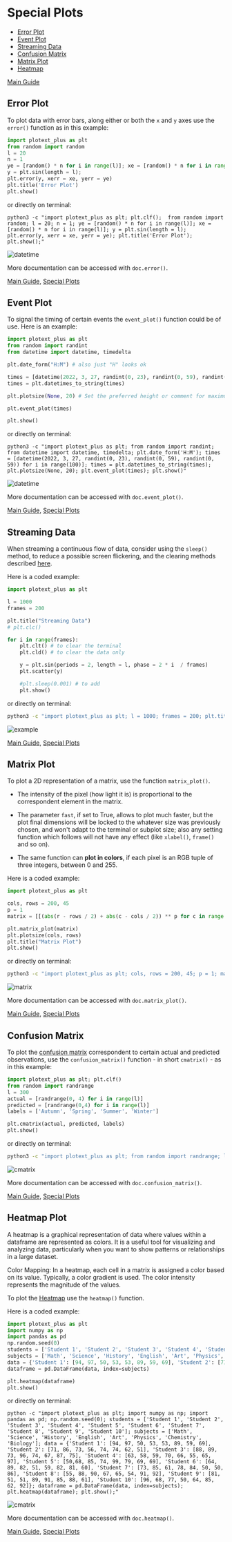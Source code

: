 # Special Plots

- [Error Plot](https://github.com/ccmitchellusa/plotext_plus/blob/master/docs/special.md#error-plot)
- [Event Plot](https://github.com/ccmitchellusa/plotext_plus/blob/master/docs/special.md#event-plot)
- [Streaming Data](https://github.com/ccmitchellusa/plotext_plus/blob/master/docs/special.md#streaming-data)
- [Confusion Matrix](https://github.com/ccmitchellusa/plotext_plus/blob/master/docs/special.md#confusion-matrix)
- [Matrix Plot](https://github.com/ccmitchellusa/plotext_plus/blob/master/docs/special.md#matrix-plot)
- [Heatmap](https://github.com/ccmitchellusa/plotext_plus/blob/master/docs/special.md#heatmap-plot)

[Main Guide](https://github.com/ccmitchellusa/plotext_plus#guide)

## Error Plot

To plot data with error bars, along either or both the `x` and `y` axes use the `error()` function as in this example:

```python
import plotext_plus as plt
from random import random 
l = 20
n = 1
ye = [random() * n for i in range(l)]; xe = [random() * n for i in range(l)]
y = plt.sin(length = l); 
plt.error(y, xerr = xe, yerr = ye)
plt.title('Error Plot')
plt.show()
```

or directly on terminal:

```console
python3 -c "import plotext_plus as plt; plt.clf();  from random import random; l = 20; n = 1; ye = [random() * n for i in range(l)]; xe = [random() * n for i in range(l)]; y = plt.sin(length = l); plt.error(y, xerr = xe, yerr = ye); plt.title('Error Plot'); plt.show();"
```

![datetime](https://raw.githubusercontent.com/ccmitchellusa/plotext_plus/master/data/error.png)

More documentation can be accessed with `doc.error()`.

[Main Guide](https://github.com/ccmitchellusa/plotext_plus#guide), [Special Plots](https://github.com/ccmitchellusa/plotext_plus/blob/master/docs/special.md)

## Event Plot

To signal the timing of certain events the `event_plot()` function could be of use. Here is an example:

```python
import plotext_plus as plt
from random import randint
from datetime import datetime, timedelta

plt.date_form("H:M") # also just "H" looks ok

times = [datetime(2022, 3, 27, randint(0, 23), randint(0, 59), randint(0, 59)) for i in range(100)] # A random list of times during the day
times = plt.datetimes_to_string(times)

plt.plotsize(None, 20) # Set the preferred height or comment for maximum size 

plt.event_plot(times)

plt.show()
```

or directly on terminal:

```console
python3 -c "import plotext_plus as plt; from random import randint; from datetime import datetime, timedelta; plt.date_form('H:M'); times = [datetime(2022, 3, 27, randint(0, 23), randint(0, 59), randint(0, 59)) for i in range(100)]; times = plt.datetimes_to_string(times); plt.plotsize(None, 20); plt.event_plot(times); plt.show()"
```

![datetime](https://raw.githubusercontent.com/ccmitchellusa/plotext/master/data/eventplot.png)

More documentation can be accessed with `doc.event_plot()`.

[Main Guide](https://github.com/ccmitchellusa/plotext_plus#guide), [Special Plots](https://github.com/ccmitchellusa/plotext_plus/blob/master/docs/special.md)

## Streaming Data

When streaming a continuous flow of data, consider using the `sleep()` method, to reduce a possible screen flickering, and the clearing methods described [here](https://github.com/ccmitchellusa/plotext_plus/blob/master/docs/utilities.md#clearing-functions).

Here is a coded example:

```python
import plotext_plus as plt

l = 1000
frames = 200

plt.title("Streaming Data")
# plt.clc()

for i in range(frames):
    plt.clt() # to clear the terminal
    plt.cld() # to clear the data only

    y = plt.sin(periods = 2, length = l, phase = 2 * i  / frames)
    plt.scatter(y)

    #plt.sleep(0.001) # to add 
    plt.show()
```

or directly on terminal:

```bash
python3 -c "import plotext_plus as plt; l = 1000; frames = 200; plt.title('Streaming Data'); [(plt.cld(), plt.clt(), plt.plot(plt.sin(periods = 2, length = l, phase = 2 * i  / frames)), plt.sleep(0), plt.show()) for i in range(frames)]"
```

![example](https://raw.githubusercontent.com/ccmitchellusa/plotext_plus/master/data/stream.gif)

[Main Guide](https://github.com/ccmitchellusa/plotext_plus#guide), [Special Plots](https://github.com/ccmitchellusa/plotext_plus/blob/master/docs/special.md)

## Matrix Plot

To plot a 2D representation of a matrix, use the function `matrix_plot()`. 

- The intensity of the pixel (how light it is) is proportional to the correspondent element in the matrix.

- The parameter `fast`, if set to True, allows to plot much faster, but the plot final dimensions will be locked to the whatever size was previously chosen, and won't adapt to the terminal or subplot size; also any setting function which follows will not have any effect (like `xlabel()`, `frame()` and so on).

- The same function can **plot in colors**, if each pixel is an RGB tuple of three integers, between 0 and 255.

Here is a coded example:

```python
import plotext_plus as plt

cols, rows = 200, 45
p = 1
matrix = [[(abs(r - rows / 2) + abs(c - cols / 2)) ** p for c in range(cols)] for r in range(rows)]

plt.matrix_plot(matrix)
plt.plotsize(cols, rows)
plt.title("Matrix Plot")
plt.show()
```

or directly on terminal:

```bash
python3 -c "import plotext_plus as plt; cols, rows = 200, 45; p = 1; matrix = [[(abs(r - rows / 2) + abs(c - cols / 2)) ** p for c in range(cols)] for r in range(rows)]; plt.matrix_plot(matrix); plt.plotsize(cols, rows); plt.title('Matrix Plot'); plt.show()"
```

![matrix](https://raw.githubusercontent.com/ccmitchellusa/plotext_plus/master/data/matrix.png)

More documentation can be accessed with `doc.matrix_plot()`.

[Main Guide](https://github.com/ccmitchellusa/plotext_plus#guide), [Special Plots](https://github.com/ccmitchellusa/plotext_plus/blob/master/docs/special.md)

## Confusion Matrix

To plot the [confusion matrix](https://en.wikipedia.org/wiki/Confusion_matrix) correspondent to certain actual and predicted observations, use the `confusion_matrix()` function - in short `cmatrix()` - as in this example:

```python
import plotext_plus as plt; plt.clf()
from random import randrange
l = 300
actual = [randrange(0, 4) for i in range(l)]
predicted = [randrange(0,4) for i in range(l)]
labels = ['Autumn', 'Spring', 'Summer', 'Winter']

plt.cmatrix(actual, predicted, labels)
plt.show()
```

or directly on terminal:

```bash
python3 -c "import plotext_plus as plt; from random import randrange; l = 300; actual = [randrange(0, 4) for i in range(l)]; predicted = [randrange(0,4) for i in range(l)]; labels = ['Autumn', 'Spring', 'Summer', 'Winter']; plt.cmatrix(actual, predicted, labels); plt.show()"
```

![cmatrix](https://raw.githubusercontent.com/ccmitchellusa/plotext/master/data/cmatrix.png)

More documentation can be accessed with `doc.confusion_matrix()`.

[Main Guide](https://github.com/ccmitchellusa/plotext_plus#guide), [Special Plots](https://github.com/ccmitchellusa/plotext_plus/blob/master/docs/special.md)

## Heatmap Plot

A heatmap is a graphical representation of data where values within a dataframe are represented as colors. It is a useful tool for visualizing and analyzing data, particularly when you want to show patterns or relationships in a large dataset. 

Color Mapping: In a heatmap, each cell in a matrix is assigned a color based on its value. Typically, a color gradient is used. The color intensity represents the magnitude of the values.

To plot the [Heatmap](https://en.wikipedia.org/wiki/Heat_map) use the `heatmap()` function.

Here is a coded example:

```python
import plotext_plus as plt
import numpy as np
import pandas as pd
np.random.seed(0)
students = ['Student 1', 'Student 2', 'Student 3', 'Student 4', 'Student 5', 'Student 6', 'Student 7', 'Student 8', 'Student 9', 'Student 10']
subjects = ['Math', 'Science', 'History', 'English', 'Art', 'Physics', 'Chemistry', 'Biology']
data = {'Student 1': [94, 97, 50, 53, 53, 89, 59, 69], 'Student 2': [71, 86, 73, 56, 74, 74, 62, 51], 'Student 3': [88, 89, 73, 96, 74, 67, 87, 75], 'Student 4': [63, 58, 59, 70, 66, 55, 65, 97], 'Student 5': [50,68, 85, 74, 99, 79, 69, 69], 'Student 6': [64, 89, 82, 51, 59, 82, 81, 60], 'Student 7': [73, 85, 61, 78, 84, 50, 50, 86], 'Student 8': [55, 88, 90, 67, 65, 54, 91, 92], 'Student 9': [81, 51, 51, 89, 91, 85, 88, 61], 'Student 10': [96, 68, 77, 50, 64, 85, 62, 92]}
dataframe = pd.DataFrame(data, index=subjects)

plt.heatmap(dataframe)
plt.show()    
```

or directly on terminal:

```console
python -c "import plotext_plus as plt; import numpy as np; import pandas as pd; np.random.seed(0); students = ['Student 1', 'Student 2', 'Student 3', 'Student 4', 'Student 5', 'Student 6', 'Student 7', 'Student 8', 'Student 9', 'Student 10']; subjects = ['Math', 'Science', 'History', 'English', 'Art', 'Physics', 'Chemistry', 'Biology']; data = {'Student 1': [94, 97, 50, 53, 53, 89, 59, 69], 'Student 2': [71, 86, 73, 56, 74, 74, 62, 51], 'Student 3': [88, 89, 73, 96, 74, 67, 87, 75], 'Student 4': [63, 58, 59, 70, 66, 55, 65, 97], 'Student 5': [50,68, 85, 74, 99, 79, 69, 69], 'Student 6': [64, 89, 82, 51, 59, 82, 81, 60], 'Student 7': [73, 85, 61, 78, 84, 50, 50, 86], 'Student 8': [55, 88, 90, 67, 65, 54, 91, 92], 'Student 9': [81, 51, 51, 89, 91, 85, 88, 61], 'Student 10': [96, 68, 77, 50, 64, 85, 62, 92]}; dataframe = pd.DataFrame(data, index=subjects); plt.heatmap(dataframe); plt.show();"
```

![cmatrix](https://raw.githubusercontent.com/ccmitchellusa/plotext_plus/master/data/heatmap.png)

More documentation can be accessed with `doc.heatmap()`.

[Main Guide](https://github.com/ccmitchellusa/plotext_plus#guide), [Special Plots](https://github.com/ccmitchellusa/plotext_plus/blob/master/docs/special.md)

